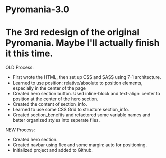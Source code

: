 # Pyromania-3.0
The 3rd redesign of the original Pyromania. Maybe I'll
actually finish it this time.
=============================================================
OLD Process:

- First wrote the HTML, then set up CSS and SASS using 7-1 architecture.
- Learned to use position: relative/absolute to position elements, especially in the center of the page
- Created hero section button. Used inline-block and text-align: center to position at the center of the hero section.
- Created the content of section_info.
- Learned to use some CSS Grid to structure section_info.
- Created section_benefits and refactored some variable names and better organized styles into seperate files.

NEW Process:

- Created hero section.
- Created navbar using flex and some margin: auto for positioning.
- Initialized project and added to Github.

